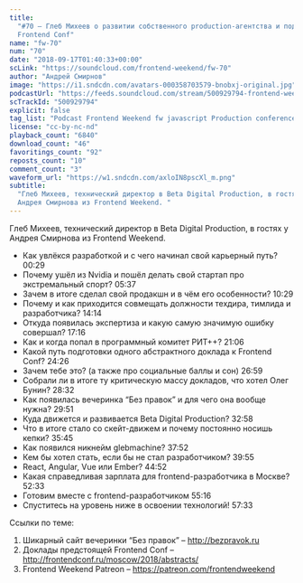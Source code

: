 ```yaml
---
title:
  "#70 – Глеб Михеев о развитии собственного production-агентства и подготовке
  Frontend Conf"
name: "fw-70"
num: "70"
date: "2018-09-17T01:40:33+00:00"
scLink: "https://soundcloud.com/frontend-weekend/fw-70"
author: "Андрей Смирнов"
image: "https://i1.sndcdn.com/avatars-000358703579-bnobxj-original.jpg"
podcastUrl: "https://feeds.soundcloud.com/stream/500929794-frontend-weekend-fw-70.m4a"
scTrackId: "500929794"
explicit: false
tag_list: "Podcast Frontend Weekend fw javascript Production conference"
license: "cc-by-nc-nd"
playback_count: "6840"
download_count: "46"
favoritings_count: "92"
reposts_count: "10"
comment_count: "3"
waveform_url: "https://w1.sndcdn.com/axloIN8pscXl_m.png"
subtitle:
  "Глеб Михеев, технический директор в Beta Digital Production, в гостях у
  Андрея Смирнова из Frontend Weekend. "
---
```


Глеб Михеев, технический директор в Beta Digital Production, в гостях у Андрея
Смирнова из Frontend Weekend.

- Как увлёкся разработкой и с чего начинал свой карьерный путь?
  <timecode sec="29">00:29</timecode>
- Почему ушёл из Nvidia и пошёл делать свой стартап про экстремальный спорт?
  <timecode sec="337">05:37</timecode>
- Зачем в итоге сделал свой продакшн и в чём его особенности?
  <timecode sec="629">10:29</timecode>
- Почему и как приходится совмещать должности техдира, тимлида и разработчика?
  <timecode sec="854">14:14</timecode>
- Откуда появилась экспертиза и какую самую значимую ошибку совершал?
  <timecode sec="1036">17:16</timecode>
- Как и когда попал в программный комитет РИТ++?
  <timecode sec="1266">21:06</timecode>
- Какой путь подготовки одного абстрактного доклада к Frontend Conf?
  <timecode sec="1466">24:26</timecode>
- Зачем тебе это? (а также про социальные баллы и сон)
  <timecode sec="1619">26:59</timecode>
- Собрали ли в итоге ту критическую массу докладов, что хотел Олег Бунин?
  <timecode sec="1712">28:32</timecode>
- Как появилась вечеринка “Без правок” и для чего она вообще нужна?
  <timecode sec="1791">29:51</timecode>
- Куда движется и развивается Beta Digital Production?
  <timecode sec="1978">32:58</timecode>
- Что в итоге стало со скейт-движем и почему постоянно носишь кепки?
  <timecode sec="2145">35:45</timecode>
- Как появился никнейм glebmachine? <timecode sec="2272">37:52</timecode>
- Кем бы хотел стать, если бы не стал разработчиком?
  <timecode sec="2395">39:55</timecode>
- React, Angular, Vue или Ember? <timecode sec="2692">44:52</timecode>
- Какая справедливая зарплата для frontend-разработчика в Москве?
  <timecode sec="3153">52:33</timecode>
- Готовим вместе с frontend-разработчиком <timecode sec="3316">55:16</timecode>
- Спуститесь на уровень ниже в освоении технологий!
  <timecode sec="3453">57:33</timecode>

Ссылки по теме:

1. Шикарный сайт вечеринки “Без правок” – <http://bezpravok.ru>
2. Доклады предстоящей Frontend Conf –
   <http://frontendconf.ru/moscow/2018/abstracts/>
3. Frontend Weekend Patreon – <https://patreon.com/frontendweekend>
